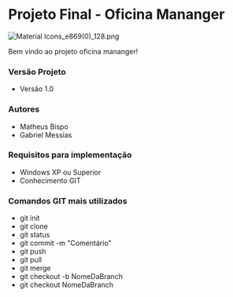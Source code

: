 # Projeto Final - Oficina Mananger #

![Material Icons_e869(0)_128.png](https://bitbucket.org/repo/np4y89/images/663893651-Material%20Icons_e869(0)_128.png)

Bem vindo ao projeto oficina mananger!

### Versão Projeto ###

* Versão 1.0

### Autores ###
* Matheus Bispo
* Gabriel Messias

### Requisitos para implementação ###

* Windows XP ou Superior
* Conhecimento GIT

### Comandos GIT mais utilizados ###

* git init
* git clone
* git status
* git commit -m "Comentário"
* git push
* git pull
* git merge
* git checkout -b NomeDaBranch
* git checkout NomeDaBranch